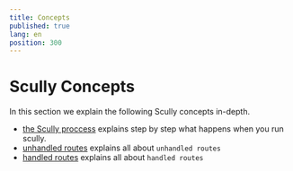```yaml
---
title: Concepts
published: true
lang: en
position: 300
---
```


# Scully Concepts

In this section we explain the following Scully concepts in-depth.

- [the Scully proccess](/docs/concepts/process/) explains step by step what happens when you run scully.
- [unhandled routes](/docs/concepts/unhandled-routes.md) explains all about `unhandled routes`
- [handled routes](/docs/concepts/handled-routes.md) explains all about `handled routes`
